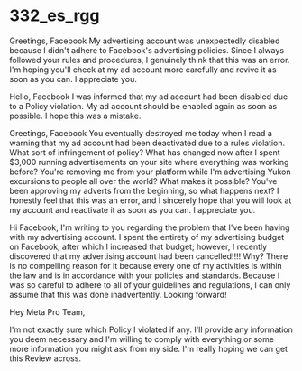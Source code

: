 # 332_es_rgg
Greetings, Facebook My advertising account was unexpectedly disabled because I didn't adhere to Facebook's advertising policies. Since I always followed your rules and procedures, I genuinely think that this was an error. I'm hoping you'll check at my ad account more carefully and revive it as soon as you can. I appreciate you.

Hello, Facebook I was informed that my ad account had been disabled due to a Policy violation. My ad account should be enabled again as soon as possible. I hope this was a mistake.

Greetings, Facebook You eventually destroyed me today when I read a warning that my ad account had been deactivated due to a rules violation. What sort of infringement of policy? What has changed now after I spent $3,000 running advertisements on your site where everything was working before? You're removing me from your platform while I'm advertising Yukon excursions to people all over the world? What makes it possible? You've been approving my adverts from the beginning, so what happens next? I honestly feel that this was an error, and I sincerely hope that you will look at my account and reactivate it as soon as you can. I appreciate you.

Hi Facebook, I'm writing to you regarding the problem that I've been having with my advertising account. I spent the entirety of my advertising budget on Facebook, after which I increased that budget; however, I recently discovered that my advertising account had been cancelled!!!! Why? There is no compelling reason for it because every one of my activities is within the law and is in accordance with your policies and standards. Because I was so careful to adhere to all of your guidelines and regulations, I can only assume that this was done inadvertently. Looking forward!

Hey Meta Pro Team, 

I'm not exactly sure which Policy I violated if any. I'll provide any information you deem necessary and I'm willing to comply with everything or some more information you might ask from my side. I'm really hoping we can get this Review across.
